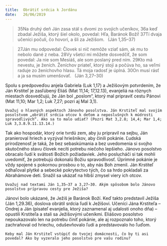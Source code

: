 ```yaml
---
title:  Obrátiť srdcia k Jordánu
date:   26/06/2019
---
```


> <p></p>
> 35Na druhý deň Ján zasa stál s dvomi zo svojich učeníkov, 36a keď zbadal Ježiša, ktorý šiel okolo, povedal: Hľa, Baránok Boží! 37Tí dvaja učeníci počuli, čo hovorí, a šli za Ježišom.  (Ján 1,35–37)

> <p></p>
> 27Ján mu odpovedal: Človek si nič nemôže vziať sám, ak mu to nebolo dané z neba. 28Vy všetci mi môžete dosvedčiť, že som povedal: Ja nie som Mesiáš, ale som poslaný pred ním. 29Kto má nevestu, je ženích. Ženíchov priateľ, ktorý stojí a počúva ho, sa veľmi raduje zo ženíchovho hlasu. Tá moja radosť je úplná. 30On musí rásť a ja sa musím umenšovať.  (Ján 3,27–30)

Spolu s predpoveďou anjela Gabriela (Luk 1,17) a Ježišovým potvrdením, že Ján Krstiteľ je zasľúbený Eliáš (Mat 11,14; 17,12.13), evanjeliá na rôznych miestach dosvedčujú, že Ján bol „poslom“, ktorý mal pripraviť cestu Pánovi (Mat 11,10; Mar 1,2; Luk 7,27; pozri aj Mal 3,1).

`Uvažuj o hlavných aspektoch Jánovho posolstva. Ján Krstiteľ mal svojím posolstvom „obrátiť srdcia otcov k deťom a neposlušných k múdrosti spravodlivých“. Ako sa to malo udiať? (Pozri Mat 3,2.8; 14,4; Mar 1,4; Luk 3,3.8.9.11.13.14.)`

Tak ako hospodár, ktorý orie tvrdú zem, aby ju pripravil na sejbu, Ján pranieroval hriech a vyzýval hriešnikov, aby činili pokánie. Ľudská prirodzenosť je taká, že bez sebaskúmania a bez uvedomenia si svojho skutočného stavu človek necíti potrebu niečoho lepšieho. Jánovo posolstvo obracalo ľudí k svätosti Božích požiadaviek. Jeho poslucháči si tak mohli uvedomiť, že potrebujú dokonalú Božiu spravodlivosť. Úprimné pokánie je vždy spojené s pokornou prosbou o to, aby nás Boh zmenil. Ján Krstiteľ odhaľoval plytké a sebecké pokrytectvo tých, čo sa hrdo pokladali za Abrahámove deti. Snažil sa ukázať na hlbší zmysel viery ich otcov.

`Uvažuj nad textami Ján 1,35–37 a 3,27–30. Akým spôsobom bolo Jánovo posolstvo prípravou cesty pre Ježiša?`

Jánovi bolo ukázané, že Ježiš je Baránok Boží. Keď takto predstavil Ježiša (Ján 1,29.36), doslova obrátil srdcia ľudí k Ježišovi. Učeníci Jána Krstiteľa – Ondrej a Ján (pisateľ evanjelia, ktorý zaznamenal aj udalosti onoho dňa) – opustili Krstiteľa a stali sa Ježišovými učeníkmi. Eliášovo posolstvo nepoukazovalo len na potrebu činiť pokánie, ale aj rozpoznalo toho, ktorý zachraňoval od hriechu, oduševňovalo ľudí a predstavovalo ho ľuďom.

`Keby mal Ján Krstiteľ vstúpiť do tvojej domácnosti, čo by ti asi povedal? Ako by vyzeralo jeho posolstvo pre vašu rodinu?`